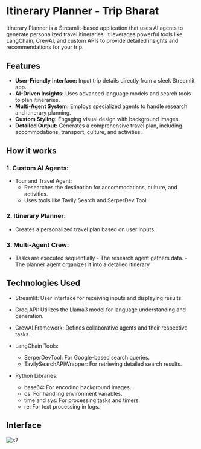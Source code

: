 # Itinerary Planner - Trip Bharat
Itinerary Planner is a Streamlit-based application that uses AI agents to generate personalized travel itineraries. It leverages powerful tools like LangChain, CrewAI, and custom APIs to provide detailed insights and recommendations for your trip.

## Features
- **User-Friendly Interface:** Input trip details directly from a sleek Streamlit app.
- **AI-Driven Insights:** Uses advanced language models and search tools to plan itineraries.
- **Multi-Agent System:** Employs specialized agents to handle research and itinerary planning.
- **Custom Styling:** Engaging visual design with background images.
- **Detailed Output:** Generates a comprehensive travel plan, including accommodations, transport, culture, and activities.

## How it works
### 1. Custom AI Agents:
   - Tour and Travel Agent:
       - Researches the destination for accommodations, culture, and activities.
       - Uses tools like Tavily Search and SerperDev Tool.
    
### 2. Itinerary Planner:
- Creates a personalized travel plan based on user inputs.

### 3. Multi-Agent Crew:
- Tasks are executed sequentially
      - The research agent gathers data.
      - The planner agent organizes it into a detailed itinerary

## Technologies Used
- Streamlit: User interface for receiving inputs and displaying results.
- Groq API: Utilizes the Llama3 model for language understanding and generation.
- CrewAI Framework: Defines collaborative agents and their respective tasks.
- LangChain Tools:
    - SerperDevTool: For Google-based search queries.
    - TavilySearchAPIWrapper: For retrieving detailed search results.

- Python Libraries:
  - base64: For encoding background images.
  - os: For handling environment variables.
  - time and sys: For processing tasks and timers.
  - re: For text processing in logs.
    
## Interface

  ![s7](https://github.com/user-attachments/assets/d822043a-776d-4ffd-b945-661d2574fb93)
